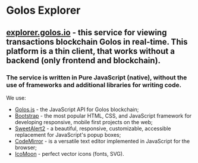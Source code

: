 # Golos Explorer

## [explorer.golos.io](https://explorer.golos.io/) - this service for viewing transactions blockchain Golos in real-time. This platform is a thin client, that works without a backend (only frontend and blockchain).

### The service is written in Pure JavaScript (native), without the use of frameworks and additional libraries for writing code.

We use:
* [Golos.js](https://github.com/GolosChain/golos-js) - the JavaScript API for Golos blockchain;
* [Bootstrap](https://github.com/twbs/bootstrap) - the most popular HTML, CSS, and JavaScript framework for developing responsive, mobile first projects on the web;
* [SweetAlert2](https://github.com/limonte/sweetalert2) - a beautiful, responsive, customizable, accessible replacement for JavaScript's popup boxes;
* [CodeMirror](https://github.com/codemirror/codemirror) - is a versatile text editor implemented in JavaScript for the browser;
* [IcoMoon](https://github.com/Keyamoon/IcoMoon-Free) - perfect vector icons (fonts, SVG).